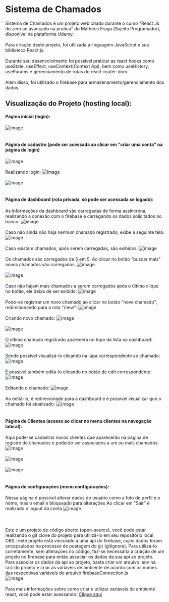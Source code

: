 # Sistema de Chamados
Sistema de Chamados é um projeto web criado durante o curso "React Js do zero ao avançado na pratica" do Matheus Fraga (Sujeito Programador), disponível na plataforma Udemy. </br></br>
Para criação deste projeto, foi utilizada a linguagem JavaScript e sua biblioteca React.js. </br></br>
Durante seu desenvolvimento foi possível praticar as react hooks como useState, useEffect, useContext(Context Api), bem como useHistory, useParams e gerenciamento de rotas do react-router-dom. </br></br>
Além disso, foi utilizado o firebase para armazenamento/gerenciamento dos dados.

## Visualização do Projeto (hosting local):
#### Página inicial (login):
![image](https://user-images.githubusercontent.com/80121288/157976128-49ca86ff-460a-4745-b92c-52f58f962eff.png) </br></br>
#### Página de cadastro (pode ser acessada ao clicar em "criar uma conta" na página de login)
![image](https://user-images.githubusercontent.com/80121288/157976383-80b2a513-7703-4f26-a522-beac2657b1e1.png)
</br></br>
Realizando login:
![image](https://user-images.githubusercontent.com/80121288/157976196-99254f18-a968-472f-93cc-816744ac7162.png) </br></br>
![image](https://user-images.githubusercontent.com/80121288/157976489-0d6f10b8-b5f9-469f-8454-175ab932efb3.png) </br></br>
#### Página de dashboard (rota privada, só pode ser acessada se logado):
As informações da dashboard são carregadas de forma assíncrona, realizando a conexão com o firebase e carregando os dados solicitados ao banco:
![image](https://user-images.githubusercontent.com/80121288/157976815-34dcd678-604e-4f98-bae6-b636d280114e.png)</br></br>
Caso não ainda não haja nenhum chamado registrado, exibe a seguinte tela:
![image](https://user-images.githubusercontent.com/80121288/157977935-554eb783-e17c-438e-a6ac-a2c9a30e3948.png) </br></br>
Caso existam chamados, após serem carregadas, são exibidos:
![image](https://user-images.githubusercontent.com/80121288/157976610-faba31bb-fc74-4d83-a2be-35b4500d0539.png) </br></br>
Os chamados são carregados de 5 em 5. Ao clicar no botão "buscar mais" novos chamados são carregados:
![image](https://user-images.githubusercontent.com/80121288/157978690-1353d6bd-019f-430e-9fa5-3174dabcdeb6.png) </br></br>
![image](https://user-images.githubusercontent.com/80121288/157978780-34d20a48-2e30-40d1-a1c6-061ff6e56ffc.png) </br></br>
Caso não hajam mais chamados a serem carregados após o último clique no botão, ele deixa de ser exibido:
![image](https://user-images.githubusercontent.com/80121288/157979011-9223f40e-6376-4689-b25b-70b8d06e5d81.png) </br></br>
Pode-se registrar um novo chamado ao clicar no botão "novo chamado", redirecionando para a rota "/new":
![image](https://user-images.githubusercontent.com/80121288/157979220-559ceaaa-cf7a-4ec7-9e42-88f524775c2e.png) </br></br>
Criando novo chamado:
![image](https://user-images.githubusercontent.com/80121288/157979552-cc0458e6-9406-41d5-978e-188aa89cc6f0.png) </br></br>
![image](https://user-images.githubusercontent.com/80121288/157979730-d9a82763-bdbc-4e37-ae23-d0927ff03015.png) </br></br>
O último chamado registrado aparecerá no topo da lista na dashboard:
![image](https://user-images.githubusercontent.com/80121288/157979935-0cf011f5-1d2e-4944-a977-1867ece10606.png) </br></br>
Sendo possível visualizá-lo clicando na lupa correspondente ao chamado:
![image](https://user-images.githubusercontent.com/80121288/157979996-4602dd4b-c492-4c33-838a-b68da6b2433c.png) </br></br>
É possível também editá-lo clicando no botão de edit correspondente:
![image](https://user-images.githubusercontent.com/80121288/157980091-ab14bc13-3b03-4ac4-9304-f0a9d63b9626.png) </br></br>
Editando o chamado:
![image](https://user-images.githubusercontent.com/80121288/157980253-2bd7065f-1837-4a0f-90bb-f27238fe10b2.png) </br></br>
Ao editá-lo, é redirecionado para a dashboard e é possível visualizar que o chamado foi atualizado:
![image](https://user-images.githubusercontent.com/80121288/157980334-775e6974-323a-4612-add9-ef9b522c61ec.png) </br></br>
#### Página de Clientes (acesso ao clicar no menu clientes na navegação lateral):
Aqui pode-se cadastrar novos clientes que aparecerão na página de registro de chamados e poderão ser associados a um ou mais chamados:
![image](https://user-images.githubusercontent.com/80121288/157980404-959b745c-d212-415b-a284-791b639141b2.png) </br></br>
![image](https://user-images.githubusercontent.com/80121288/157980963-8b1e66af-9017-4be7-92e2-728830dca71d.png) </br></br>
![image](https://user-images.githubusercontent.com/80121288/157981059-98e0a4ff-951f-4567-8e27-63bcb06d951d.png) </br></br>
#### Página de configurações (menu configurações):
Nessa página é possível alterar dados do usuário como a foto de perfil e o nome, mas o email é bloqueado para alterações
Ao clicar em "Sair" é realizado o logout da conta
![image](https://user-images.githubusercontent.com/80121288/157981253-fb3afce6-ebc7-4932-9e6f-7559b5315c72.png) </br></br>
</br></br>
Este é um projeto de código aberto (open-source), você pode estar realizando o git clone do projeto para utilizá-lo em seu repositório local </br> OBS.: este projeto está vinculado à uma api do firebase, cujos dados foram encapsulados no processo de postagem do git (gitignore). Para utilizá-lo corretamente, sem alterações no código, faz-se necessária a criação de um projeto no firebase para então associar os dados da sua api ao projeto. </br>
Para associar os dados da api ao projeto, basta criar um arquivo .env na raiz do projeto e criar as variáveis de ambiente de acordo com os nomes das respectivas variáveis do arquivo firebaseConnection.js</br>
![image](https://user-images.githubusercontent.com/80121288/157984131-c063e88b-8515-4685-8d5f-e038c958f787.png) </br></br>
Para mais informações sobre como criar e utilizar variáveis de ambiente react, você pode estar acessando:
<a href="https://backefront.com.br/como-criar-variavel-ambiente-react/#:~:text=Para%20come%C3%A7ar%2C%20devemos%20criar%20um,env%20.&text=Agora%20quando%20rodarmos%20nosso%20projeto,%C3%A9%20necess%C3%A1rio%20reiniciar%20a%20aplica%C3%A7%C3%A3o!">Clique aqui</a>
